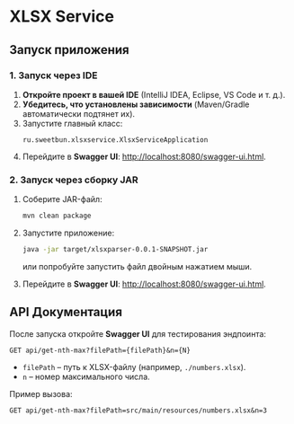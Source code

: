 # XLSX Service

## Запуск приложения

### 1. Запуск через IDE

1. **Откройте проект в вашей IDE** (IntelliJ IDEA, Eclipse, VS Code и т. д.).
2. **Убедитесь, что установлены зависимости** (Maven/Gradle автоматически подтянет их).
3. Запустите главный класс:
   ```plaintext
   ru.sweetbun.xlsxservice.XlsxServiceApplication
   ```
4. Перейдите в **Swagger UI**: [http://localhost:8080/swagger-ui.html](http://localhost:8080/swagger-ui.html).

### 2. Запуск через сборку JAR

1. Соберите JAR-файл:
   ```sh
   mvn clean package
   ```
2. Запустите приложение:
   ```sh
   java -jar target/xlsxparser-0.0.1-SNAPSHOT.jar
   ```
   или попробуйте запустить файл двойным нажатием мыши.


3. Перейдите в **Swagger UI**: [http://localhost:8080/swagger-ui.html](http://localhost:8080/swagger-ui.html).

## API Документация
После запуска откройте **Swagger UI** для тестирования эндпоинта:
```http
GET api/get-nth-max?filePath={filePath}&n={N}
```
- `filePath` – путь к XLSX-файлу (например, `./numbers.xlsx`).
- `n` – номер максимального числа.

Пример вызова:
```http
GET api/get-nth-max?filePath=src/main/resources/numbers.xlsx&n=3
```
